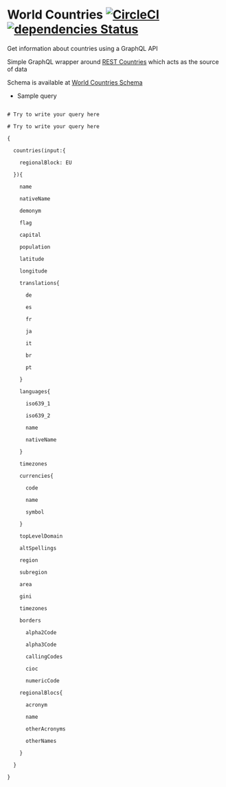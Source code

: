 # World Countries [![CircleCI](https://circleci.com/gh/arjunrao87/world-countries-graphql-api.svg?style=svg)](https://circleci.com/gh/arjunrao87/world-countries-graphql-api)   [![dependencies Status](https://david-dm.org/arjunrao87/world-countries-graphql-api/status.svg)](https://david-dm.org/arjunrao87/world-countries-graphql-api)

Get information about countries using a GraphQL API

Simple GraphQL wrapper around [REST Countries](https://restcountries.eu) which acts as the source of data

Schema is available at [World Countries Schema](typeDefs.js)

- Sample query
```

# Try to write your query here

# Try to write your query here

{

  countries(input:{

    regionalBlock: EU

  }){

    name

    nativeName

    demonym

    flag

    capital

    population

    latitude

    longitude

    translations{

      de

      es

      fr

      ja

      it

      br

      pt

    }

    languages{

      iso639_1

      iso639_2

      name

      nativeName

    }

    timezones

    currencies{

      code

      name

      symbol

    }

    topLevelDomain

    altSpellings

    region

    subregion

    area

    gini

    timezones

    borders

      alpha2Code

      alpha3Code

      callingCodes

      cioc

      numericCode

    regionalBlocs{

      acronym

      name

      otherAcronyms

      otherNames

    }

  }

}

```
